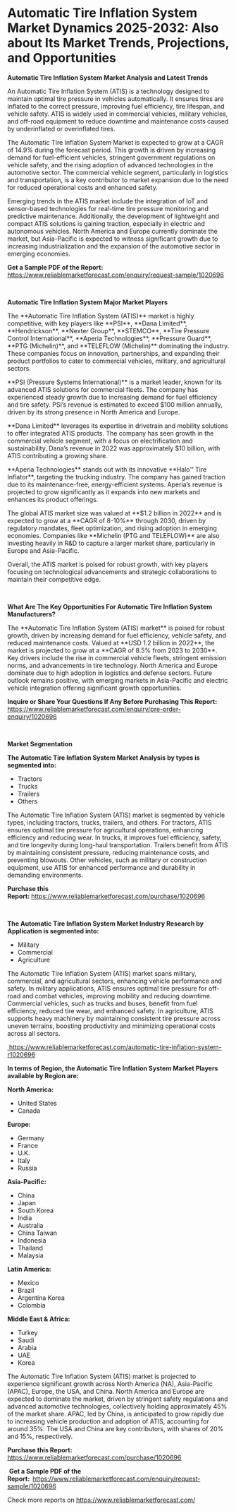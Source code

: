 <p><h1>Automatic Tire Inflation System Market Dynamics 2025-2032: Also about Its Market Trends, Projections, and Opportunities</h1></p><p><strong>Automatic Tire Inflation System Market Analysis and Latest Trends</strong></p>
<p><p>An Automatic Tire Inflation System (ATIS) is a technology designed to maintain optimal tire pressure in vehicles automatically. It ensures tires are inflated to the correct pressure, improving fuel efficiency, tire lifespan, and vehicle safety. ATIS is widely used in commercial vehicles, military vehicles, and off-road equipment to reduce downtime and maintenance costs caused by underinflated or overinflated tires.</p><p>The Automatic Tire Inflation System Market is expected to grow at a CAGR of 14.9% during the forecast period. This growth is driven by increasing demand for fuel-efficient vehicles, stringent government regulations on vehicle safety, and the rising adoption of advanced technologies in the automotive sector. The commercial vehicle segment, particularly in logistics and transportation, is a key contributor to market expansion due to the need for reduced operational costs and enhanced safety.</p><p>Emerging trends in the ATIS market include the integration of IoT and sensor-based technologies for real-time tire pressure monitoring and predictive maintenance. Additionally, the development of lightweight and compact ATIS solutions is gaining traction, especially in electric and autonomous vehicles. North America and Europe currently dominate the market, but Asia-Pacific is expected to witness significant growth due to increasing industrialization and the expansion of the automotive sector in emerging economies.</p></p>
<p><strong>Get a Sample PDF of the Report:&nbsp;</strong> <a href="https://www.reliablemarketforecast.com/enquiry/request-sample/1020696?utm_campaign=1110&utm_medium=2&utm_source=Github&utm_content=ia&utm_term=23012025&utm_id=automatic-tire-inflation-system">https://www.reliablemarketforecast.com/enquiry/request-sample/1020696</a></p>
<p>&nbsp;</p>
<p><strong>Automatic Tire Inflation System Major Market Players</strong></p>
<p><p>The **Automatic Tire Inflation System (ATIS)** market is highly competitive, with key players like **PSI**, **Dana Limited**, **Hendrickson**, **Nexter Group**, **STEMCO**, **Tire Pressure Control International**, **Aperia Technologies**, **Pressure Guard**, **PTG (Michelin)**, and **TELEFLOW (Michelin)** dominating the industry. These companies focus on innovation, partnerships, and expanding their product portfolios to cater to commercial vehicles, military, and agricultural sectors.</p><p>**PSI (Pressure Systems International)** is a market leader, known for its advanced ATIS solutions for commercial fleets. The company has experienced steady growth due to increasing demand for fuel efficiency and tire safety. PSI’s revenue is estimated to exceed $100 million annually, driven by its strong presence in North America and Europe.</p><p>**Dana Limited** leverages its expertise in drivetrain and mobility solutions to offer integrated ATIS products. The company has seen growth in the commercial vehicle segment, with a focus on electrification and sustainability. Dana’s revenue in 2022 was approximately $10 billion, with ATIS contributing a growing share.</p><p>**Aperia Technologies** stands out with its innovative **Halo™ Tire Inflator**, targeting the trucking industry. The company has gained traction due to its maintenance-free, energy-efficient systems. Aperia’s revenue is projected to grow significantly as it expands into new markets and enhances its product offerings.</p><p>The global ATIS market size was valued at **$1.2 billion in 2022** and is expected to grow at a **CAGR of 8-10%** through 2030, driven by regulatory mandates, fleet optimization, and rising adoption in emerging economies. Companies like **Michelin (PTG and TELEFLOW)** are also investing heavily in R&D to capture a larger market share, particularly in Europe and Asia-Pacific.</p><p>Overall, the ATIS market is poised for robust growth, with key players focusing on technological advancements and strategic collaborations to maintain their competitive edge.</p></p>
<p>&nbsp;</p>
<p><strong>What Are The Key Opportunities For Automatic Tire Inflation System Manufacturers?</strong></p>
<p><p>The **Automatic Tire Inflation System (ATIS) market** is poised for robust growth, driven by increasing demand for fuel efficiency, vehicle safety, and reduced maintenance costs. Valued at **USD 1.2 billion in 2022**, the market is projected to grow at a **CAGR of 8.5% from 2023 to 2030**. Key drivers include the rise in commercial vehicle fleets, stringent emission norms, and advancements in tire technology. North America and Europe dominate due to high adoption in logistics and defense sectors. Future outlook remains positive, with emerging markets in Asia-Pacific and electric vehicle integration offering significant growth opportunities.</p></p>
<p><strong>Inquire or Share Your Questions If Any Before Purchasing This Report:</strong> <a href="https://www.reliablemarketforecast.com/enquiry/pre-order-enquiry/1020696?utm_campaign=1110&utm_medium=2&utm_source=Github&utm_content=ia&utm_term=23012025&utm_id=automatic-tire-inflation-system">https://www.reliablemarketforecast.com/enquiry/pre-order-enquiry/1020696</a></p>
<p>&nbsp;</p>
<p><strong>Market Segmentation</strong></p>
<p><strong>The Automatic Tire Inflation System Market Analysis by types is segmented into:</strong></p>
<p><ul><li>Tractors</li><li>Trucks</li><li>Trailers</li><li>Others</li></ul></p>
<p><p>The Automatic Tire Inflation System (ATIS) market is segmented by vehicle types, including tractors, trucks, trailers, and others. For tractors, ATIS ensures optimal tire pressure for agricultural operations, enhancing efficiency and reducing wear. In trucks, it improves fuel efficiency, safety, and tire longevity during long-haul transportation. Trailers benefit from ATIS by maintaining consistent pressure, reducing maintenance costs, and preventing blowouts. Other vehicles, such as military or construction equipment, use ATIS for enhanced performance and durability in demanding environments.</p></p>
<p><strong>Purchase this Report:&nbsp;</strong><a href="https://www.reliablemarketforecast.com/purchase/1020696?utm_campaign=1110&utm_medium=2&utm_source=Github&utm_content=ia&utm_term=23012025&utm_id=automatic-tire-inflation-system">https://www.reliablemarketforecast.com/purchase/1020696</a></p>
<p>&nbsp;</p>
<p><strong>The Automatic Tire Inflation System Market Industry Research by Application is segmented into:</strong></p>
<p><ul><li>Military</li><li>Commercial</li><li>Agriculture</li></ul></p>
<p><p>The Automatic Tire Inflation System (ATIS) market spans military, commercial, and agricultural sectors, enhancing vehicle performance and safety. In military applications, ATIS ensures optimal tire pressure for off-road and combat vehicles, improving mobility and reducing downtime. Commercial vehicles, such as trucks and buses, benefit from fuel efficiency, reduced tire wear, and enhanced safety. In agriculture, ATIS supports heavy machinery by maintaining consistent tire pressure across uneven terrains, boosting productivity and minimizing operational costs across all sectors.</p></p>
<p><a href="https://www.reliablemarketforecast.com/automatic-tire-inflation-system-r1020696?utm_campaign=1110&utm_medium=2&utm_source=Github&utm_content=ia&utm_term=23012025&utm_id=automatic-tire-inflation-system">&nbsp;https://www.reliablemarketforecast.com/automatic-tire-inflation-system-r1020696</a></p>
<p><strong>In terms of Region, the Automatic Tire Inflation System Market Players available by Region are:</strong></p>
<p>
    <p> <strong> North America: </strong>
        <ul>
            <li>United States</li>
            <li>Canada</li>
        </ul>
        </p> 
    <p> <strong> Europe: </strong>
        <ul>
            <li>Germany</li>
            <li>France</li>
            <li>U.K.</li>
            <li>Italy</li>
            <li>Russia</li>
        </ul>
        </p> 
    <p> <strong> Asia-Pacific: </strong>
        <ul>
            <li>China</li>
            <li>Japan</li>
            <li>South Korea</li>
            <li>India</li>
            <li>Australia</li>
            <li>China Taiwan</li>
            <li>Indonesia</li>
            <li>Thailand</li>
            <li>Malaysia</li>
        </ul>
        </p> 
    <p> <strong> Latin America: </strong>
        <ul>
            <li>Mexico</li>
            <li>Brazil</li>
            <li>Argentina Korea</li>
            <li>Colombia</li>
        </ul>
        </p> 
    <p> <strong> Middle East & Africa: </strong>
        <ul>
            <li>Turkey</li>
            <li>Saudi</li>
            <li>Arabia</li>
            <li>UAE</li>
            <li>Korea</li>
        </ul>
    </p>
    </p>
<p><p>The Automatic Tire Inflation System (ATIS) market is projected to experience significant growth across North America (NA), Asia-Pacific (APAC), Europe, the USA, and China. North America and Europe are expected to dominate the market, driven by stringent safety regulations and advanced automotive technologies, collectively holding approximately 45% of the market share. APAC, led by China, is anticipated to grow rapidly due to increasing vehicle production and adoption of ATIS, accounting for around 35%. The USA and China are key contributors, with shares of 20% and 15%, respectively.</p></p>
<p><strong>Purchase this Report: </strong><a href="https://www.reliablemarketforecast.com/purchase/1020696?utm_campaign=1110&utm_medium=2&utm_source=Github&utm_content=ia&utm_term=23012025&utm_id=automatic-tire-inflation-system">https://www.reliablemarketforecast.com/purchase/1020696</a></p>
<p>&nbsp;<strong>Get a Sample PDF of the Report:&nbsp;&nbsp;</strong><a href="https://www.reliablemarketforecast.com/enquiry/request-sample/1020696?utm_campaign=1110&utm_medium=2&utm_source=Github&utm_content=ia&utm_term=23012025&utm_id=automatic-tire-inflation-system">https://www.reliablemarketforecast.com/enquiry/request-sample/1020696</a></p>
<p><strong></strong></p>
<p>Check more reports on <a href="https://www.reliablemarketforecast.com/?utm_campaign=1110&utm_medium=2&utm_source=Github&utm_content=ia&utm_term=23012025&utm_id=automatic-tire-inflation-system">https://www.reliablemarketforecast.com/</a></p>